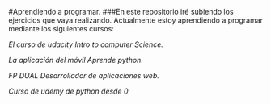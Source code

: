 #Aprendiendo a programar.
###En este repositorio iré subiendo los ejercicios que vaya realizando.
Actualmente estoy aprendiendo a programar mediante los siguientes cursos:

*El curso de udacity _Intro to computer Science_.*

*La aplicación del móvil _Aprende python_.*

*FP DUAL Desarrollador de aplicaciones web.*

*Curso de udemy de python desde 0*


